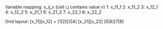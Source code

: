Variable mapping: x_ij_v (cell i,j contains value v)
1: x_11_1    2: x_11_2    3: x_12_1    4: x_12_2
5: x_21_1    6: x_21_2    7: x_22_1    8: x_22_2

Grid layout:
[x_11][x_12]  =  [1|2][3|4]
[x_21][x_22]     [5|6][7|8]